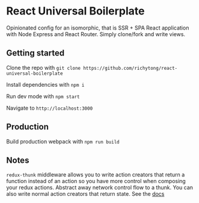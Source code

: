 # React Universal Boilerplate
Opinionated config for an isomorphic, that is SSR + SPA React application with Node Express and React Router. Simply clone/fork and write views.

## Getting started
Clone the repo with
```git clone https://github.com/richytong/react-universal-boilerplate```

Install dependencies with
```npm i```

Run dev mode with
```npm start```

Navigate to `http://localhost:3000`

## Production
Build production webpack with ```npm run build```

## Notes
```redux-thunk``` middleware allows you to write action creators that return a function instead of an action so you have more control when composing your redux actions. Abstract away network control flow to a thunk. You can also write normal action creators that return state. See the [docs](https://www.npmjs.com/package/redux-thunk)